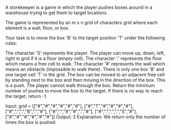 A storekeeper is a game in which the player pushes boxes around in a warehouse trying to get them to target locations.

The game is represented by an m x n grid of characters grid where each element is a wall, floor, or box.

Your task is to move the box 'B' to the target position 'T' under the following rules:

The character 'S' represents the player. The player can move up, down, left, right in grid if it is a floor (empty cell).
The character '.' represents the floor which means a free cell to walk.
The character '#' represents the wall which means an obstacle (impossible to walk there).
There is only one box 'B' and one target cell 'T' in the grid.
The box can be moved to an adjacent free cell by standing next to the box and then moving in the direction of the box. This is a push.
The player cannot walk through the box.
Return the minimum number of pushes to move the box to the target. If there is no way to reach the target, return -1.

Input: grid = [["#","#","#","#","#","#"],
["#","T","#","#","#","#"],
["#",".",".","B",".","#"],
["#",".","#","#",".","#"],
["#",".",".",".","S","#"],
["#","#","#","#","#","#"]]
Output: 3
Explanation: We return only the number of times the box is pushed.